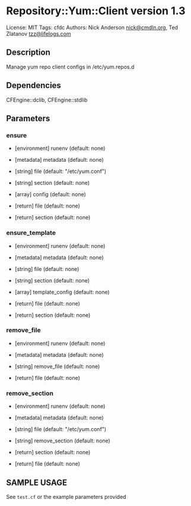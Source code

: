 # Repository::Yum::Client version 1.3

License: MIT
Tags: cfdc
Authors: Nick Anderson <nick@cmdln.org>, Ted Zlatanov <tzz@lifelogs.com>

## Description
Manage yum repo client configs in /etc/yum.repos.d

## Dependencies
CFEngine::dclib, CFEngine::stdlib

## Parameters
### ensure
* [environment] runenv (default: none)

* [metadata] metadata (default: none)

* [string] file (default: "/etc/yum.conf")

* [string] section (default: none)

* [array] config (default: none)

* [return] file (default: none)

* [return] section (default: none)

### ensure_template
* [environment] runenv (default: none)

* [metadata] metadata (default: none)

* [string] file (default: none)

* [string] section (default: none)

* [array] template_config (default: none)

* [return] file (default: none)

* [return] section (default: none)

### remove_file
* [environment] runenv (default: none)

* [metadata] metadata (default: none)

* [string] remove_file (default: none)

* [return] file (default: none)

### remove_section
* [environment] runenv (default: none)

* [metadata] metadata (default: none)

* [string] file (default: "/etc/yum.conf")

* [string] remove_section (default: none)

* [return] section (default: none)

* [return] file (default: none)


## SAMPLE USAGE
See `test.cf` or the example parameters provided

